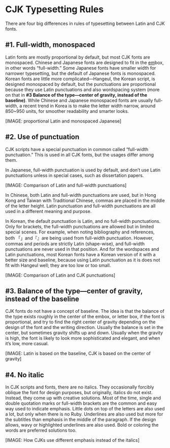# CJK Typesetting Rules

There are four big differences in rules of typesetting between Latin and CJK fonts. 


## #1. Full-width, monospaced

Latin fonts are mostly proportional by default, but most CJK fonts are monospaced. Chinese and Japanese fonts are designed to fit in the [em](https://fonts.google.com/knowledge/glossary/em)box, in other words “full-width.” Some Japanese fonts have smaller width for narrower typesetting, but the default of Japanese fonts is monospaced. Korean fonts are little more complicated—Hangeul, the Korean script, is designed monospaced by default, but the punctuations are proportional because they use Latin punctuations and also wordspacing system (more on that in **#3 Balance of the type—center of gravity, instead of the baseline)**. While Chinese and Japanese monospaced fonts are usually full-width, a recent trend in Korea is to make the letter width narrow, around 850~950 units, for smoother readability and smarter looks. 

[IMAGE: proportional Latin and monospaced Japanese]


## #2. Use of punctuation

CJK scripts have a special punctuation in common called “full-width punctuation.” This is used in all CJK fonts, but the usages differ among them. 

In Japanese, full-width punctuation is used by default, and don’t use Latin punctuations unless in special cases, such as dissertation papers. 

[IMAGE: Comparison of Latin and full-width punctuations]

In Chinese, both Latin and full-width punctuations are used, but in Hong Kong and Taiwan with Traditional Chinese, commas are placed in the middle of the letter height. Latin punctuation and full-width punctuations are all used in a different meaning and purpose.

In Korean, the default punctuation is Latin, and no full-width punctuations. Only for brackets, the full-width punctuations are allowed but in limited special scenes. For example, when noting bibliography and references, both 「」and『』are being used from full-width punctuation. However, commas and periods are strictly Latin (shape-wise), and full-width punctuations are never used in that position. And for the wordspaces and Latin punctuations, most Korean fonts have a Korean version of it with a better size and baseline, because using Latin punctuation as it is does not fit with Hangeul well; they are too low or too small.

[IMAGE: Comparison of Latin and CJK punctuations]


## #3. Balance of the type—center of gravity, instead of the baseline

CJK fonts do not have a concept of baseline. The idea is that the balance of the type exists roughly in the center of the embox, or letter box, if the font is proportional, and try to find the right center of gravity depending on the design of the font and the writing direction. Usually the balance is set in the center, but sometimes gravity shifts up and down. Usually when the gravity is high, the font is likely to look more sophisticated and elegant, and when it’s low, more casual.

[IMAGE: Latin is based on the baseline, CJK is based on the center of gravity]


## #4. No italic

In CJK scripts and fonts, there are no italics. They occasionally forcibly oblique the font for design purposes, but originally, italics do not exist. Instead, they come up with creative solutions. Most of the time, single and double quotation marks or full-width brackets are the common and easy way used to indicate emphasis. Little dots on top of the letters are also used a lot, but only when there is no Ruby. Underlines are also used but more for the subtitles than emphasis in the middle of the paragraph. If the design allows, wavy or highlighted underlines are also used. Bold or coloring the words are preferred solutions too.

[IMAGE: How CJKs use different emphasis instead of the italics]
